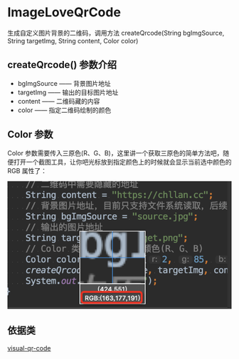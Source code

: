 # ImageLoveQrCode

生成自定义图片背景的二维码，调用方法 createQrcode(String bgImgSource, String targetImg, String content, Color color)

## createQrcode() 参数介绍

- bgImgSource —— 背景图片地址
- targetImg —— 输出的目标图片地址
- content —— 二维码藏的内容
- color —— 指定二维码绘制的颜色

## Color 参数

Color 参数需要传入三原色(R、G、B)，这里讲一个获取三原色的简单方法吧，随便打开一个截图工具，让你吧光标放到指定颜色上的时候就会显示当前选中颜色的 RGB 属性了：

![](screen.png)

## 依据类

[visual-qr-code](https://gitee.com/boat824109722/visual-qr-code)



























